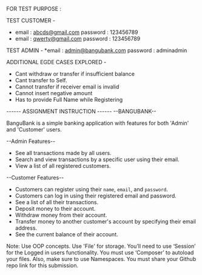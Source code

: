 FOR TEST PURPOSE :

TEST CUSTOMER -
* email : abcds@gmail.com password : 123456789
* email : qwerty@gmail.com password : 123456789

TEST ADMIN -
*email : admin@bangubank.com password : adminadmin

ADDITIONAL EGDE CASES EXPLORED -
* Cant withdraw or transfer if insufficient balance
* Cant transfer to Self.
* Cannot transfer if receiver email is invalid
* Cannot insert negative amount
* Has to provide Full Name while Registering

------ ASSIGNMENT INSTRUCTION ------
--BANGUBANK--

BanguBank is a simple banking application with features for both 'Admin' and 'Customer' users.

--Admin Features--

- See all transactions made by all users.
- Search and view transactions by a specific user using their email.
- View a list of all registered customers.

--Customer Features--

- Customers can register using their `name`, `email`, and `password`.
- Customers can log in using their registered email and password.
- See a list of all their transactions.
- Deposit money to their account.
- Withdraw money from their account.
- Transfer money to another customer's account by specifying their email address.
- See the current balance of their account.

Note:
Use OOP concepts.
Use 'File' for storage.
You’ll need to use ‘Session’ for the Logged in users functionality.
You must use ‘Composer’ to autoload your files. Also, make sure to use Namespaces.
You must share your Github repo link for this submission.
